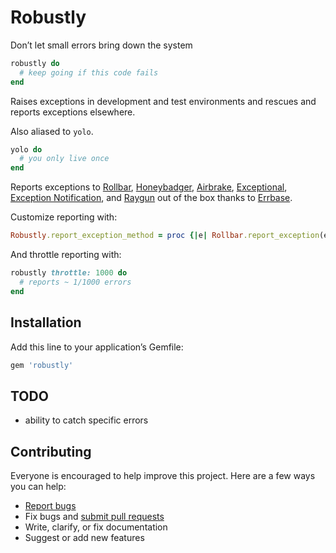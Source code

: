 # Robustly

Don’t let small errors bring down the system

```ruby
robustly do
  # keep going if this code fails
end
```

Raises exceptions in development and test environments and rescues and reports exceptions elsewhere.

Also aliased to `yolo`.

```ruby
yolo do
  # you only live once
end
```

Reports exceptions to [Rollbar](https://rollbar.com/), [Honeybadger](https://www.honeybadger.io/), [Airbrake](https://airbrake.io/), [Exceptional](http://www.exceptional.io/), [Exception Notification](http://smartinez87.github.io/exception_notification/), and [Raygun](https://raygun.io/) out of the box thanks to [Errbase](https://github.com/ankane/errbase).

Customize reporting with:

```ruby
Robustly.report_exception_method = proc {|e| Rollbar.report_exception(e) }
```

And throttle reporting with:

```ruby
robustly throttle: 1000 do
  # reports ~ 1/1000 errors
end
```

## Installation

Add this line to your application’s Gemfile:

```ruby
gem 'robustly'
```

## TODO

- ability to catch specific errors

## Contributing

Everyone is encouraged to help improve this project. Here are a few ways you can help:

- [Report bugs](https://github.com/ankane/robustly/issues)
- Fix bugs and [submit pull requests](https://github.com/ankane/robustly/pulls)
- Write, clarify, or fix documentation
- Suggest or add new features
